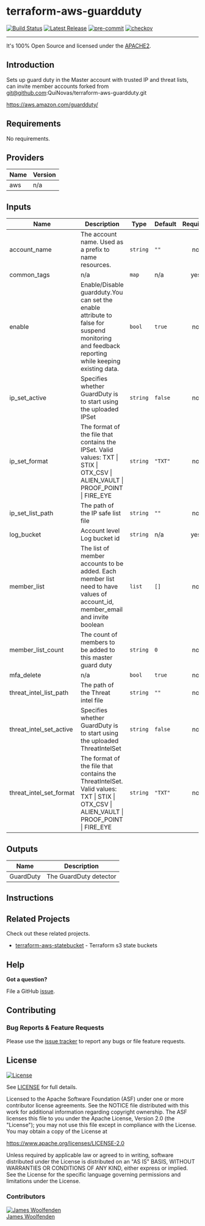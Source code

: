 # terraform-aws-guardduty

[![Build Status](https://github.com/JamesWoolfenden/terraform-aws-guardduty/workflows/Verify%20and%20Bump/badge.svg?branch=master)](https://github.com/JamesWoolfenden/terraform-aws-guardduty)
[![Latest Release](https://img.shields.io/github/release/JamesWoolfenden/terraform-aws-guardduty.svg)](https://github.com/JamesWoolfenden/terraform-aws-guardduty/releases/latest)
[![pre-commit](https://img.shields.io/badge/pre--commit-enabled-brightgreen?logo=pre-commit&logoColor=white)](https://github.com/pre-commit/pre-commit)
[![checkov](https://img.shields.io/badge/checkov-verified-brightgreen)](https://www.checkov.io/)

---

It's 100% Open Source and licensed under the [APACHE2](LICENSE).

## Introduction

Sets up guard duty in the Master account with trusted IP and threat lists, can invite member accounts
forked from git@github.com:QuiNovas/terraform-aws-guardduty.git

<https://aws.amazon.com/guardduty/>

<!-- BEGINNING OF PRE-COMMIT-TERRAFORM DOCS HOOK -->

## Requirements

No requirements.

## Providers

| Name | Version |
| ---- | ------- |
| aws  | n/a     |

## Inputs

| Name                    | Description                                                                                                                                   | Type     | Default | Required |
| ----------------------- | --------------------------------------------------------------------------------------------------------------------------------------------- | -------- | ------- | :------: |
| account_name            | The account name. Used as a prefix to name resources.                                                                                         | `string` | `""`    |    no    |
| common_tags             | n/a                                                                                                                                           | `map`    | n/a     |   yes    |
| enable                  | Enable/Disable guardduty.You can set the enable attribute to false for suspend monitoring and feedback reporting while keeping existing data. | `bool`   | `true`  |    no    |
| ip_set_active           | Specifies whether GuardDuty is to start using the uploaded IPSet                                                                              | `string` | `false` |    no    |
| ip_set_format           | The format of the file that contains the IPSet. Valid values: TXT \| STIX \| OTX_CSV \| ALIEN_VAULT \| PROOF_POINT \| FIRE_EYE                | `string` | `"TXT"` |    no    |
| ip_set_list_path        | The path of the IP safe list file                                                                                                             | `string` | `""`    |    no    |
| log_bucket              | Account level Log bucket id                                                                                                                   | `string` | n/a     |   yes    |
| member_list             | The list of member accounts to be added. Each member list need to have values of account_id, member_email and invite boolean                  | `list`   | `[]`    |    no    |
| member_list_count       | The count of members to be added to this master guard duty                                                                                    | `string` | `0`     |    no    |
| mfa_delete              | n/a                                                                                                                                           | `bool`   | `true`  |    no    |
| threat_intel_list_path  | The path of the Threat intel file                                                                                                             | `string` | `""`    |    no    |
| threat_intel_set_active | Specifies whether GuardDuty is to start using the uploaded ThreatIntelSet                                                                     | `string` | `false` |    no    |
| threat_intel_set_format | The format of the file that contains the ThreatIntelSet. Valid values: TXT \| STIX \| OTX_CSV \| ALIEN_VAULT \| PROOF_POINT \| FIRE_EYE       | `string` | `"TXT"` |    no    |

## Outputs

| Name      | Description            |
| --------- | ---------------------- |
| GuardDuty | The GuardDuty detector |

<!-- END OF PRE-COMMIT-TERRAFORM DOCS HOOK -->

## Instructions

## Related Projects

Check out these related projects.

- [terraform-aws-statebucket](https://github.com/jameswoolfenden/terraform-aws-statebucket) - Terraform s3 state buckets

## Help

**Got a question?**

File a GitHub [issue](https://github.com/JamesWoolfenden/terraform-aws-staticsite/issues).

## Contributing

### Bug Reports & Feature Requests

Please use the [issue tracker](https://github.com/JamesWoolfenden/terraform-aws-staticsite/issues) to report any bugs or file feature requests.

## License

[![License](https://img.shields.io/badge/License-Apache%202.0-blue.svg)](https://opensource.org/licenses/Apache-2.0)

See [LICENSE](LICENSE) for full details.

Licensed to the Apache Software Foundation (ASF) under one
or more contributor license agreements. See the NOTICE file
distributed with this work for additional information
regarding copyright ownership. The ASF licenses this file
to you under the Apache License, Version 2.0 (the
"License"); you may not use this file except in compliance
with the License. You may obtain a copy of the License at

<https://www.apache.org/licenses/LICENSE-2.0>

Unless required by applicable law or agreed to in writing,
software distributed under the License is distributed on an
"AS IS" BASIS, WITHOUT WARRANTIES OR CONDITIONS OF ANY
KIND, either express or implied. See the License for the
specific language governing permissions and limitations
under the License.

### Contributors

[![James Woolfenden][jameswoolfenden_avatar]][jameswoolfenden_homepage]<br/>[James Woolfenden][jameswoolfenden_homepage]

[jameswoolfenden_homepage]: https://github.com/jameswoolfenden
[jameswoolfenden_avatar]: https://github.com/jameswoolfenden.png?size=150
[github]: https://github.com/jameswoolfenden
[linkedin]: https://www.linkedin.com/in/jameswoolfenden/
[twitter]: https://twitter.com/JimWoolfenden
[share_twitter]: https://twitter.com/intent/tweet/?text=terraform-aws-staticsite&url=https://github.com/JamesWoolfenden/terraform-aws-staticsite
[share_linkedin]: https://www.linkedin.com/shareArticle?mini=true&title=terraform-aws-staticsite&url=https://github.com/JamesWoolfenden/terraform-aws-staticsite
[share_reddit]: https://reddit.com/submit/?url=https://github.com/JamesWoolfenden/terraform-aws-staticsite
[share_facebook]: https://facebook.com/sharer/sharer.php?u=https://github.com/JamesWoolfenden/terraform-aws-staticsite
[share_email]: mailto:?subject=terraform-aws-staticsite&body=https://github.com/JamesWoolfenden/terraform-aws-staticsite
